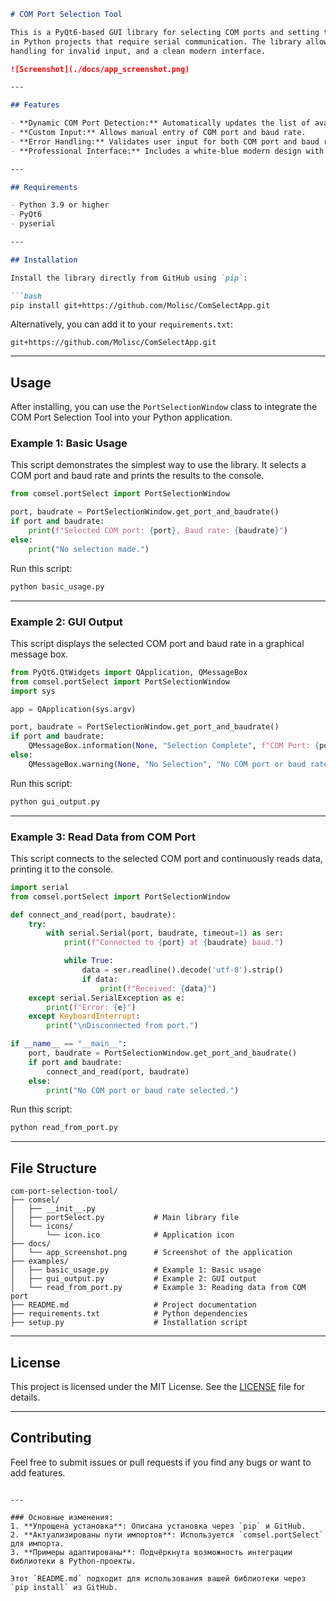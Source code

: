 ```markdown
# COM Port Selection Tool

This is a PyQt6-based GUI library for selecting COM ports and setting the baud rate. It is designed for ease of use
in Python projects that require serial communication. The library allows dynamic detection of available COM ports, error
handling for invalid input, and a clean modern interface.

![Screenshot](./docs/app_screenshot.png)

---

## Features

- **Dynamic COM Port Detection:** Automatically updates the list of available COM ports every second.
- **Custom Input:** Allows manual entry of COM port and baud rate.
- **Error Handling:** Validates user input for both COM port and baud rate.
- **Professional Interface:** Includes a white-blue modern design with an application icon.

---

## Requirements

- Python 3.9 or higher
- PyQt6
- pyserial

---

## Installation

Install the library directly from GitHub using `pip`:

```bash
pip install git+https://github.com/Molisc/ComSelectApp.git
```

Alternatively, you can add it to your `requirements.txt`:

```text
git+https://github.com/Molisc/ComSelectApp.git
```

---

## Usage

After installing, you can use the `PortSelectionWindow` class to integrate the COM Port Selection Tool into your Python application.

### Example 1: Basic Usage

This script demonstrates the simplest way to use the library. It selects a COM port and baud rate and prints the results to the console.

```python
from comsel.portSelect import PortSelectionWindow

port, baudrate = PortSelectionWindow.get_port_and_baudrate()
if port and baudrate:
    print(f"Selected COM port: {port}, Baud rate: {baudrate}")
else:
    print("No selection made.")
```

Run this script:

```bash
python basic_usage.py
```

---

### Example 2: GUI Output

This script displays the selected COM port and baud rate in a graphical message box.

```python
from PyQt6.QtWidgets import QApplication, QMessageBox
from comsel.portSelect import PortSelectionWindow
import sys

app = QApplication(sys.argv)

port, baudrate = PortSelectionWindow.get_port_and_baudrate()
if port and baudrate:
    QMessageBox.information(None, "Selection Complete", f"COM Port: {port}\nBaud Rate: {baudrate}")
else:
    QMessageBox.warning(None, "No Selection", "No COM port or baud rate was selected.")
```

Run this script:

```bash
python gui_output.py
```

---

### Example 3: Read Data from COM Port

This script connects to the selected COM port and continuously reads data, printing it to the console.

```python
import serial
from comsel.portSelect import PortSelectionWindow

def connect_and_read(port, baudrate):
    try:
        with serial.Serial(port, baudrate, timeout=1) as ser:
            print(f"Connected to {port} at {baudrate} baud.")

            while True:
                data = ser.readline().decode('utf-8').strip()
                if data:
                    print(f"Received: {data}")
    except serial.SerialException as e:
        print(f"Error: {e}")
    except KeyboardInterrupt:
        print("\nDisconnected from port.")

if __name__ == "__main__":
    port, baudrate = PortSelectionWindow.get_port_and_baudrate()
    if port and baudrate:
        connect_and_read(port, baudrate)
    else:
        print("No COM port or baud rate selected.")
```

Run this script:

```bash
python read_from_port.py
```

---

## File Structure

```
com-port-selection-tool/
├── comsel/
│   ├── __init__.py
│   ├── portSelect.py           # Main library file
│   └── icons/
│       └── icon.ico            # Application icon
├── docs/
│   └── app_screenshot.png      # Screenshot of the application
├── examples/
│   ├── basic_usage.py          # Example 1: Basic usage
│   ├── gui_output.py           # Example 2: GUI output
│   └── read_from_port.py       # Example 3: Reading data from COM port
├── README.md                   # Project documentation
├── requirements.txt            # Python dependencies
├── setup.py                    # Installation script
```

---

## License

This project is licensed under the MIT License. See the [LICENSE](LICENSE) file for details.

---

## Contributing

Feel free to submit issues or pull requests if you find any bugs or want to add features.
```

---

### Основные изменения:
1. **Упрощена установка**: Описана установка через `pip` и GitHub.
2. **Актуализированы пути импортов**: Используется `comsel.portSelect` для импорта.
3. **Примеры адаптированы**: Подчёркнута возможность интеграции библиотеки в Python-проекты.

Этот `README.md` подходит для использования вашей библиотеки через `pip install` из GitHub.